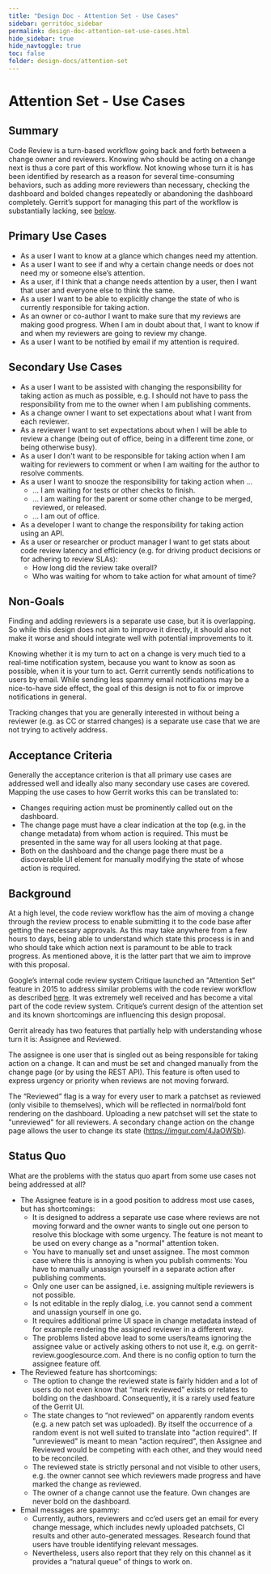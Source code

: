 ```yaml
---
title: "Design Doc - Attention Set - Use Cases"
sidebar: gerritdoc_sidebar
permalink: design-doc-attention-set-use-cases.html
hide_sidebar: true
hide_navtoggle: true
toc: false
folder: design-docs/attention-set
---
```


# Attention Set - Use Cases

## <a id="summary">Summary

Code Review is a turn-based workflow going back and forth between a change owner and reviewers.
Knowing who should be acting on a change next is thus a core part of this workflow. Not knowing
whose turn it is has been identified by research as a reason for several time-consuming behaviors,
such as adding more reviewers than necessary, checking the dashboard and bolded changes repeatedly
or abandoning the dashboard completely. Gerrit’s support for managing this part of the workflow is
substantially lacking, see [below](#status-quo).

## <a id="primary">Primary Use Cases

*   As a user I want to know at a glance which changes need my attention.
*   As a user I want to see if and why a certain change needs or does not need my or someone else’s
    attention.
*   As a user, if I think that a change needs attention by a user, then I want that user and
    everyone else to think the same.
*   As a user I want to be able to explicitly change the state of who is currently responsible for
    taking action.
*   As an owner or co-author I want to make sure that my reviews are making good progress. When I am
    in doubt about that, I want to know if and when my reviewers are going to review my change.
*   As a user I want to be notified by email if my attention is required.

## <a id="secondary">Secondary Use Cases

*   As a user I want to be assisted with changing the responsibility for taking action as much as
    possible, e.g. I should not have to pass the responsibility from me to the owner when I am
    publishing comments.
*   As a change owner I want to set expectations about what I want from each reviewer.
*   As a reviewer I want to set expectations about when I will be able to review a change (being out
    of office, being in a different time zone, or being otherwise busy).
*   As a user I don't want to be responsible for taking action when I am waiting for reviewers to
    comment or when I am waiting for the author to resolve comments.
*   As a user I want to snooze the responsibility for taking action when ...
    *   ... I am waiting for tests or other checks to finish.
    *   ... I am waiting for the parent or some other change to be merged, reviewed, or released.
    *   ... I am out of office.
*   As a developer I want to change the responsibility for taking action using an API.
*   As a user or researcher or product manager I want to get stats about code review latency and
    efficiency (e.g. for driving product decisions or for adhering to review SLAs):
    *   How long did the review take overall?
    *   Who was waiting for whom to take action for what amount of time?

## <a id="non-goals">Non-Goals

Finding and adding reviewers is a separate use case, but it is overlapping. So while this design
does not aim to improve it directly, it should also not make it worse and should integrate well with
potential improvements to it.

Knowing whether it is my turn to act on a change is very much tied to a real-time notification
system, because you want to know as soon as possible, when it is your turn to act. Gerrit currently
sends notifications to users by email. While sending less spammy email notifications may be a
nice-to-have side effect, the goal of this design is not to fix or improve notifications in general.

Tracking changes that you are generally interested in without being a reviewer (e.g. as CC or
starred changes) is a separate use case that we are not trying to actively address.

## <a id="acceptance">Acceptance Criteria

Generally the acceptance criterion is that all primary use cases are addressed well and ideally also
many secondary use cases are covered. Mapping the use cases to how Gerrit works this can be
translated to:

*   Changes requiring action must be prominently called out on the dashboard.
*   The change page must have a clear indication at the top (e.g. in the change metadata) from whom
    action is required. This must be presented in the same way for all users looking at that page.
*   Both on the dashboard and the change page there must be a discoverable UI element for manually
    modifying the state of whose action is required.

## <a id="background">Background

At a high level, the code review workflow has the aim of moving a change through the review process
to enable submitting it to the code base after getting the necessary approvals. As this may take
anywhere from a few hours to days, being able to understand which state this process is in and who
should take which action next is paramount to be able to track progress. As mentioned above, it is
the latter part that we aim to improve with this proposal.

Google’s internal code review system Critique launched an "Attention Set" feature in 2015 to address
similar problems with the code review workflow as described [here](#status-quo). It was extremely
well received and has become a vital part of the code review system. Critique’s current design of
the attention set and its known shortcomings are influencing this design proposal.

Gerrit already has two features that partially help with understanding whose turn it is: Assignee
and Reviewed.

The assignee is one user that is singled out as being responsible for taking action on
a change. It can and must be set and changed manually from the change page (or by using the REST
API). This feature is often used to express urgency or priority when reviews are not moving forward.

The “Reviewed” flag is a way for every user to mark a patchset as reviewed (only visibile to
themselves), which will be reflected in normal/bold font rendering on the dashboard. Uploading a
new patchset will set the state to "unreviewed" for all reviewers. A secondary change action on the
change page allows the user to change its state (https://imgur.com/4JaOWSb).

## <a id="status-quo">Status Quo

What are the problems with the status quo apart from some use cases not being addressed at all?

*   The Assignee feature is in a good position to address most use cases, but has shortcomings:
    *   It is designed to address a separate use case where reviews are not moving forward and the
        owner wants to single out one person to resolve this blockage with some urgency. The feature
        is not meant to be used on every change as a "normal" attention token.
    *   You have to manually set and unset assignee. The most common case where this is annoying is
        when you publish comments: You have to manually unassign yourself in a separate action after
        publishing comments.
    *   Only one user can be assigned, i.e. assigning multiple reviewers is not possible.
    *   Is not editable in the reply dialog, i.e. you cannot send a comment and unassign yourself in
        one go.
    *   It requires additional prime UI space in change metadata instead of for example rendering
        the assigned reviewer in a different way.
    *   The problems listed above lead to some users/teams ignoring the assignee value or actively
        asking others to not use it, e.g. on gerrit-review.googlesource.com. And there is no config
        option to turn the assignee feature off.
*   The Reviewed feature has shortcomings:
    *   The option to change the reviewed state is fairly hidden and a lot of users do not even know
        that “mark reviewed” exists or relates to bolding on the dashboard. Consequently, it is a
        rarely used feature of the Gerrit UI.
    *   The state changes to “not reviewed” on apparently random events (e.g. a new patch set was
        uploaded). By itself the occurrence of a random event is not well suited to translate into
        "action required". If "unreviewed" is meant to mean "action required", then Assignee and
        Reviewed would be competing with each other, and they would need to be reconciled.
    *   The reviewed state is strictly personal and not visible to other users, e.g. the owner
        cannot see which reviewers made progress and have marked the change as reviewed.
    *   The owner of a change cannot use the feature. Own changes are never bold on the dashboard.
*   Email messages are spammy:
    *   Currently, authors, reviewers and cc’ed users get an email for every change message, which
        includes newly uploaded patchsets, CI results and other auto-generated messages. Research
        found that users have trouble identifying relevant messages.
    *   Nevertheless, users also report that they rely on this channel as it provides a “natural
        queue” of things to work on.
